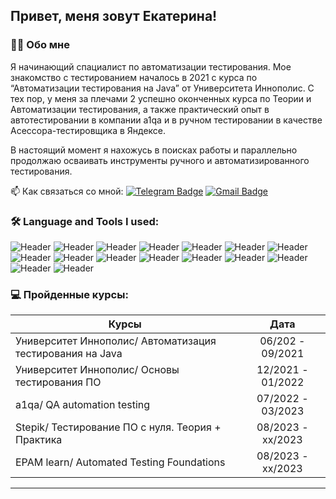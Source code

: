 ## Привет, меня зовут Екатерина!  
  
### 👩‍💻 Обо мне  
Я начинающий спациалист по автоматизации тестирования. Мое знакомство с тестированием началось в 2021 с курса по “Автоматизации тестирования на Java” от Университета Иннополис. С тех пор, у меня за плечами 2 успешно оконченных курса по Теории и Автоматизации тестирования, а также практический опыт в автотестировании в компании a1qa и в ручном тестировании в качестве Асессора-тестировщика в Яндексе. 

В настоящий момент я нахожусь в поисках работы и параллельно продолжаю осваивать инструменты ручного и автоматизированного тестирования.

 📫 Как связаться со мной: 
 [![Telegram Badge](https://img.shields.io/badge/-katerinaazaikina-blue?style=flat&logo=Telegram&logoColor=white)](https://t.me/katerinaazaikina) [![Gmail Badge](https://img.shields.io/badge/-Gmail-red?style=flat&logo=Gmail&logoColor=white)](mailto:z.e.040894@gmail.com)  


### 🛠️ Language and Tools I used:
![Header](https://img.shields.io/badge/Java-090909?style=for-the-badge&logo=java&logoColor=8cc4d7)
![Header](https://img.shields.io/badge/Selenium-090909?style=for-the-badge&logo=selenium&logoColor=8cc4d7)
![Header](https://img.shields.io/badge/TestNG-090909?style=for-the-badge&logo=testng&logoColor=8cc4d7)
![Header](https://img.shields.io/badge/Maven-090909?style=for-the-badge&logo=maven&logoColor=8cc4d7)
![Header](https://img.shields.io/badge/Jenkins-090909?style=for-the-badge&logo=jenkins&logoColor=8cc4d7)
![Header](https://img.shields.io/badge/Git-090909?style=for-the-badge&logo=git&logoColor=8cc4d7)
![Header](https://img.shields.io/badge/Linux-090909?style=for-the-badge&logo=linux&logoColor=8cc4d7)
![Header](https://img.shields.io/badge/Docker-090909?style=for-the-badge&logo=docker&logoColor=8cc4d7)
![Header](https://img.shields.io/badge/Jira-090909?style=for-the-badge&logo=jira&logoColor=136be1)
![Header](https://img.shields.io/badge/Postman-090909?style=for-the-badge&logo=postman&logoColor=f76935)
![Header](https://img.shields.io/badge/Github-090909?style=for-the-badge&logo=github&logoColor=8cc4d7)
![Header](https://img.shields.io/badge/Jenkins-090909?style=for-the-badge&logo=jenkins&logoColor=f7f7f7)
![Header](https://img.shields.io/badge/MySQL-090909?style=for-the-badge&logo=mysql&logoColor=00618a)
![Header](https://img.shields.io/badge/DevTools-090909?style=for-the-badge&logo=googlechrome&logoColor=2674f2)
![Header](https://img.shields.io/badge/Fiddler-090909?style=for-the-badge&logo=fiddler&logoColor=8cc4d7)
![Header](https://img.shields.io/badge/CharlesProxy-090909?style=for-the-badge&logo=charlesproxy&logoColor=8cc4d7)
  

### 💻 Пройденные курсы:  
| Курсы                                                           | Дата              |
| ----------------------------------------------------------------| :---------------: |
| Университет Иннополис/ Автоматизация тестирования на Java                            | 06/202 - 09/2021 |
|Университет Иннополис/ Основы тестирования ПО              | 12/2021 - 01/2022 |
| a1qa/ QA automation testing                                | 07/2022 - 03/2023 |
| Stepik/ Тестирование ПО с нуля. Теория + Практика                    | 08/2023 - xx/2023 |
| EPAM learn/ Automated Testing Foundations                       | 08/2023 - xx/2023 |
----
<div align="center">
